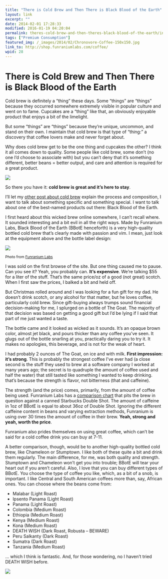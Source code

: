 ```yaml
---
title: "There is Cold Brew and Then There is Black Blood of the Earth"
layout: link
excerpt: ""
date: 2014-02-01 17:28:33
modified: 2016-01-19 04:20:04
permalink: theres-cold-brew-and-then-theres-black-blood-of-the-earth/index.html
tags: ["Premium Consumption"]
featured_img: /_images/2014/02/Chronovore-Coffee-150x150.jpg
link_to: http://shop.funraniumlabs.com/coffee/
wpid: 28
---
```


# There is Cold Brew and Then There is Black Blood of the Earth

Cold brew is definitely a “thing” these days. Some “things” are “things” because they occurred somewhere extremely visible in popular culture and went on to fame. Cupcakes are a “thing” like that, an obviously enjoyable product that enjoys a bit of the limelight.

But some “things” are “things” because they’re unique, uncommon, and stand on their own. I maintain that cold brew is that type of “thing:” a discovery that coffee lovers make and never forget about.

Why does cold brew get to be the one thing and cupcakes the other? I think it all comes down to quality. Some people like cold brew, some don’t (no one I’d choose to associate with) but you can’t deny that it’s something different, better beans = better output, and care and attention is required for a great product.

![](/_images/2014/02/Chronovore-Coffee.jpg)

So there you have it: **cold brew is great and it’s here to stay**.

I’ll let my [other post about cold brew](/coldbrew-i-always-want-it-in-my-mouth/) explain the process and composition, I want to talk about something specific and something special. I want to talk about one of the best-named products out there: Black Blood of the Earth.

I first heard about this wicked brew online somewhere, I can’t recall where. It sounded interesting and a bit evil in all the right ways. Made by Funranium Labs, Black Blood of the Earth (BBotE henceforth) is a very high-quality bottled cold brew that’s clearly made with passion and vim. I mean, just look at the equipment above and the bottle label design:

![](/_images/2014/02/goat-883x1024-e1419609642191.jpg)

<small>Photo from [Funranium Labs](http://www.funraniumlabs.com/)</small>

I was sold on the first browse of the site. But one thing caused me to pause. Can you see it? Yeah, you probably can. **It’s expensive**. We’re talking $55 for a liter of the stuff. That’s the same price/oz of a good (not great) scotch. When I first saw the prices, I balked a bit and held off.

But Christmas rolled around and I was looking for a fun gift for my dad. He doesn’t drink scotch, or any alcohol for that matter, but he loves coffee, particularly cold brew. Since gift-buying always trumps sound financial decision-making for me, I splurged on a bottle of The Goat. The majority of that decision was based on getting a good gift but I’d be lying if I said that part of me just wanted a taste.

The bottle came and it looked as wicked as it sounds. It’s an opaque brown color, almost jet black, and pours thicker than any coffee you’ve seen. It glugs out of the bottle snarling at you, practically daring you to try it. It makes no apologies, this beverage, and is not for the weak of heart.

I had probably 2 ounces of The Goat, on ice and with milk. **First impression: it’s strong**. This is probably the strongest coffee I’ve ever had (a close second is the stuff they used to brew at a software company I worked at many years ago; the secret is to quadruple the amount of coffee used and half the water) that still tasted like something I wanted to keep drinking. that’s because the strength is flavor, not bitterness (that and caffeine).

The strength (and the price) comes, primarily, from the amount of coffee being used. Funranium Labs has a [comparison chart](http://www.funraniumlabs.com/the-black-blood-of-the-earth/bbote-vs-coffee) that pits the brew in question against a canned Starbucks Double Shot. The amount of caffeine in 1oz of BBotE is equal to about 36oz of Double Shot. Ignoring the different caffeine content in beans and varying extraction methods, Funranium is using over 30 times the amount of coffee in their brew. **Yeah, strong and yeah, worth the price**.

Funranium also prides themselves on using great coffee, which can’t be said for a cold coffee drink you can buy at 7-11.

A better comparison, though, would be to another high-quality bottled cold brew, like Chameleon or Stumptown. I like both of these quite a bit and drink them regularly. The main difference, for me, was both quality and strength. Stumptown and Chameleon won’t get you into trouble; BBotE will tear your heart out if you aren’t careful. Also, I love that you can buy different types of BBotE. You choose the type of coffee you like, which, as a bit of a snob, is important. I like Central and South American coffees more than, say, African ones. You can choose where the beans come from:

- Malabar (Light Roast)
- Ipsento Panama (Light Roast)
- Panama (Light Roast)
- Colombia (Medium Roast)
- Ethiopia (Medium Roast)
- Kenya (Medium Roast)
- Kona (Medium Roast)
- DEATH WISH (Dark Roast, Robusta – BEWARE)
- Peru Salkanty (Dark Roast)
- Sumatra (Dark Roast)
- Tanzania (Medium Roast)

… which I think is fantastic. And, for those wondering, no I haven’t tried DEATH WISH before.

![](/_images/2015/02/pc_logo_023.png)
